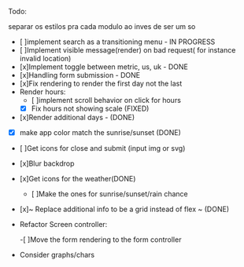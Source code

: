 Todo:

separar os estilos pra cada modulo ao inves de ser um so

- [ ]implement search as a transitioning menu - IN PROGRESS
- [ ]Implement visible message(render) on bad request( for instance invalid location)
- [x]Implement toggle between metric, us, uk - DONE
- [x]Handling form submission - DONE
- [x]Fix rendering to render the first day not the last
- Render hours:
  - [ ]implement scroll behavior on click for hours
  - [x] Fix hours not showing scale (FIXED)
- [x]Render additional days - (DONE)
- [x] make app color match the sunrise/sunset (DONE)
- [ ]Get icons for close and submit (input img or svg)
- [x]Blur backdrop
- [x]Get icons for the weather(DONE)
  - [ ]Make the ones for sunrise/sunset/rain chance
- [x]~ Replace additional info to be a grid instead of flex ~ (DONE)
- Refactor Screen controller:

  -[ ]Move the form rendering to the form controller

- Consider graphs/chars
